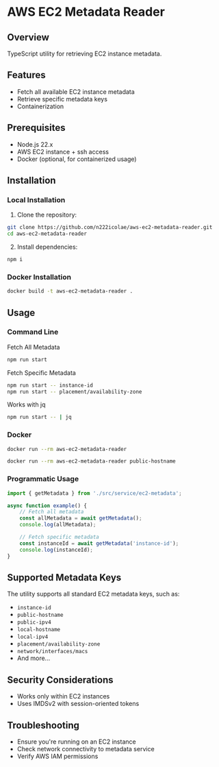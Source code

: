 # AWS EC2 Metadata Reader

## Overview

TypeScript utility for retrieving EC2 instance metadata.

## Features

- Fetch all available EC2 instance metadata
- Retrieve specific metadata keys
- Containerization

## Prerequisites

- Node.js 22.x
- AWS EC2 instance + ssh access
- Docker (optional, for containerized usage)

## Installation

### Local Installation

1. Clone the repository:
```bash
git clone https://github.com/n222icolae/aws-ec2-metadata-reader.git
cd aws-ec2-metadata-reader
```

2. Install dependencies:
```bash
npm i
```

### Docker Installation

```bash
docker build -t aws-ec2-metadata-reader .
```

## Usage

### Command Line

Fetch All Metadata

```bash
npm run start
```

Fetch Specific Metadata

```bash
npm run start -- instance-id
npm run start -- placement/availability-zone
```

Works with jq

```bash
npm run start -- | jq
```

### Docker

```bash
docker run --rm aws-ec2-metadata-reader
```

```bash
docker run --rm aws-ec2-metadata-reader public-hostname
```

### Programmatic Usage

```typescript
import { getMetadata } from './src/service/ec2-metadata';

async function example() {
    // Fetch all metadata
    const allMetadata = await getMetadata();
    console.log(allMetadata);

    // Fetch specific metadata
    const instanceId = await getMetadata('instance-id');
    console.log(instanceId);
}
```

## Supported Metadata Keys

The utility supports all standard EC2 metadata keys, such as:
- `instance-id`
- `public-hostname`
- `public-ipv4`
- `local-hostname`
- `local-ipv4`
- `placement/availability-zone`
- `network/interfaces/macs`
- And more...

## Security Considerations

- Works only within EC2 instances
- Uses IMDSv2 with session-oriented tokens

## Troubleshooting

- Ensure you're running on an EC2 instance
- Check network connectivity to metadata service
- Verify AWS IAM permissions
